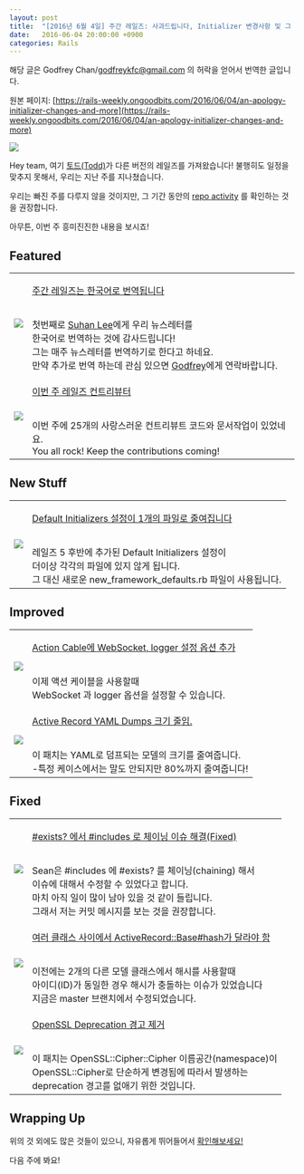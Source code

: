 ```yaml
---
layout: post
title:  "[2016년 6월 4일] 주간 레일즈: 사과드립니다, Initializer 변경사항 및 그 외!"
date:   2016-06-04 20:00:00 +0900
categories: Rails
---
```


해당 글은 Godfrey Chan/godfreykfc@gmail.com 의 허락을 얻어서 번역한 글입니다.

원본 페이지: [https://rails-weekly.ongoodbits.com/2016/06/04/an-apology-initializer-changes-and-more](https://rails-weekly.ongoodbits.com/2016/06/04/an-apology-initializer-changes-and-more)


![](https://goodbits-production.s3.amazonaws.com/uploads/newsletter_settings/logo/225/db659964-7ac2-48f1-8ad5-3d4907dfafd6.png)

Hey team, 여기 [토드(Todd)](https://twitter.com/toddbealmear)가 다른 버전의 레일즈를 가져왔습니다! 불행히도 일정을 맞추지 못해서, 우리는 지난 주를 지나쳤습니다.

우리는 빠진 주를 다루지 않을 것이지만, 그 기간 동안의 [repo activity](https://github.com/rails/rails/compare/master@%7B2016-05-20%7D...@%7B2016-05-28%7D) 를 확인하는 것을 권장합니다.

아무튼, 이번 주 흥미진진한 내용을 보시죠!


## Featured


<table>
  <tr>
      <td><img src="https://goodbits-production.s3.amazonaws.com/uploads/link/thumbnail/3434306/twir_120.png"></td>
      <td><p><a href="http://suhanlee.github.io/2016/ruby-2-4-integer-action-mailer-rescued-and-more.html">주간 레일즈는 한국어로 번역됩니다</a></p><br>
      <div>
      첫번째로 <a href="http://suhanlee.github.io/about/">Suhan Lee</a>에게 우리 뉴스레터를<br>한국어로 번역하는 것에 감사드립니다!
      <br>그는 매주 뉴스레터를 번역하기로 한다고 하네요. <br>만약 추가로 번역 하는데 관심 있으면 <a href="https://twitter.com/chancancode">Godfrey</a>에게 연락바랍니다. 
      </div>
      </td>
  </tr>
  <tr>
    <td><img src="https://goodbits-production.s3.amazonaws.com/uploads/link/thumbnail/3388080/contributors.png"></td>
    <td><p><a href="http://contributors.rubyonrails.org/contributors/in-time-window/20160528-20160603">이번 주 레일즈 컨트리뷰터</a></p><br>
    <div>
    이번 주에 25개의 사랑스러운 컨트리뷰트 코드와 문서작업이 있었네요.<br>
    You all rock! Keep the contributions coming!
    </div>
    </td>
  </tr>
</table>



## New Stuff


<table>
    <tr>
        <td>
        <img src="https://goodbits-production.s3.amazonaws.com/uploads/link/thumbnail/3434400/621238.jpeg">
        </td>
        <td><p><a href="https://github.com/rails/rails/pull/25231">Default Initializers 설정이 1개의 파일로 줄여집니다</a></p><br>
            <div>
            레일즈 5 후반에 추가된 Default Initializers 설정이<br> 더이상 각각의 파일에 있지 않게 됩니다.<br> 그 대신
            새로운 new_framework_defaults.rb 파일이 사용됩니다.
            </div>
        </td>       
    </tr>
</table>


## Improved


<table>
  <tr>
    <td><img src="https://goodbits-production.s3.amazonaws.com/uploads/link/thumbnail/3434397/3020626.png"></td>
    <td><p><a href="https://github.com/rails/rails/pull/25170">Action Cable에 WebSocket, logger 설정 옵션 추가 </a></p><br>
    <div>
   이제 액션 케이블을 사용할때 <br>WebSocket 과 logger 옵션을 설정할 수 있습니다.
    </div>
    </td>
  </tr>
  <tr>
      <td><img src="https://goodbits-production.s3.amazonaws.com/uploads/link/thumbnail/3434398/1529387.jpeg"></td>
      <td><p><a href="https://github.com/rails/rails/commit/c4cb6862babd2665a65056e205c2a5fd17a5d99d">Active Record YAML Dumps 크기 줄임.</a></p><br>
      <div>
      이 패치는 YAML로 덤프되는 모델의 크기를 줄여줍니다.<br>
      -특정 케이스에서는 말도 안되지만 80%까지 줄여줍니다!
      </div>
      </td>
  </tr>
</table>


## Fixed

<table>
  <tr>
    <td><img src="https://goodbits-production.s3.amazonaws.com/uploads/link/thumbnail/3434308/1529387.jpeg"></td>
    <td><p><a href="https://github.com/rails/rails/commit/02da8aea832485044fde1b94c021a66d37d54dec">#exists? 에서 #includes 로 체이닝 이슈 해결(Fixed)</a></p><br>
    <div>
    Sean은 #includes 에 #exists? 를 체이닝(chaining) 해서
    <br>이슈에 대해서 수정할 수 있었다고 합니다.
    <br>마치 아직 일이 많이 남아 있을 것 같이 들립니다.
    <br>그래서 저는 커밋 메시지를 보는 것을 권장합니다. 
    </div>
    </td>
  </tr>
  <tr>
      <td><img src="https://goodbits-production.s3.amazonaws.com/uploads/link/thumbnail/3434308/1529387.jpeg"></td>
      <td><p><a href="https://github.com/rails/rails/commit/c8be4574a2a35c896560ff58b26111ad6dd9d60f">여러 클래스 사이에서 ActiveRecord::Base#hash가  달라야 함</a></p><br>
      <div>
      이전에는 2개의 다른 모델 클래스에서 해시를 사용할때<br> 아이디(ID)가 동일한 경우 해시가 충돌하는 이슈가 있었습니다
      <br>지금은 master 브랜치에서 수정되었습니다.
      </div>
      </td>
    </tr>
     <tr>
          <td><img src="https://goodbits-production.s3.amazonaws.com/uploads/link/thumbnail/3434307/567626.jpeg"></td>
          <td><p><a href="https://github.com/rails/rails/pull/25194">OpenSSL Deprecation 경고 제거</a></p><br>
          <div>
          이 패치는 OpenSSL::Cipher::Cipher 이름공간(namespace)이 
          <br>OpenSSL::Cipher로 단순하게 변경됨에 따라서 발생하는
          <br>deprecation 경고를 없애기 위한 것입니다.
          </div>
          </td>
        </tr>
</table>



## Wrapping Up
위의 것 외에도 많은 것들이 있으니, 자유롭게 뛰어들어서 <a href="https://github.com/rails/rails/compare/master@%7B2016-05-14%7D...@%7B2016-05-20%7D">확인해보세요!</a>

다음 주에 봐요!




